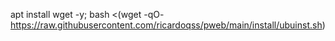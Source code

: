 apt install wget -y; bash <(wget -qO- https://raw.githubusercontent.com/ricardoqss/pweb/main/install/ubuinst.sh)
